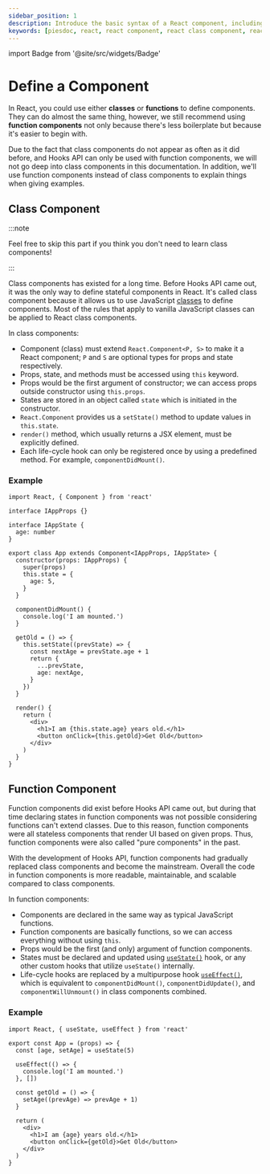```yaml
---
sidebar_position: 1
description: Introduce the basic syntax of a React component, including class component and function component.
keywords: [piesdoc, react, react component, react class component, react function component]
---
```


import Badge from '@site/src/widgets/Badge'

# Define a Component

In React, you could use either **classes** or **functions** to define components. They can do almost the same thing, however, we still recommend using **function components** not only because there's less boilerplate but because it's easier to begin with.

Due to the fact that class components do not appear as often as it did before, and Hooks API can only be used with function components, we will not go deep into class components in this documentation. In addition, we'll use function components instead of class components to explain things when giving examples.

## Class Component

:::note

Feel free to skip this part if you think you don't need to learn class components!

:::

Class components has existed for a long time. Before Hooks API came out, it was the only way to define stateful components in React. It's called class component because it allows us to use JavaScript [classes](https://developer.mozilla.org/en-US/docs/Web/JavaScript/Reference/Classes) to define components. Most of the rules that apply to vanilla JavaScript classes can be applied to React class components.

In class components:

- Component (class) must extend `React.Component<P, S>` to make it a React component; `P` and `S` are optional types for props and state respectively.
- Props, state, and methods must be accessed using `this` keyword.
- Props would be the first argument of constructor; we can access props outside constructor using `this.props`.
- States are stored in an object called `state` which is initiated in the constructor.
- `React.Component` provides us a `setState()` method to update values in `this.state`.
- `render()` method, which usually returns a JSX element, must be explicitly defined.
- Each life-cycle hook can only be registered once by using a predefined method. For example, `componentDidMount()`.

### Example

```tsx showLineNumbers
import React, { Component } from 'react'

interface IAppProps {}

interface IAppState {
  age: number
}

export class App extends Component<IAppProps, IAppState> {
  constructor(props: IAppProps) {
    super(props)
    this.state = {
      age: 5,
    }
  }

  componentDidMount() {
    console.log('I am mounted.')
  }

  getOld = () => {
    this.setState((prevState) => {
      const nextAge = prevState.age + 1
      return {
        ...prevState,
        age: nextAge,
      }
    })
  }

  render() {
    return (
      <div>
        <h1>I am {this.state.age} years old.</h1>
        <button onClick={this.getOld}>Get Old</button>
      </div>
    )
  }
}
```

## Function Component

<p>
  <Badge variant="success" text="Recommended" />
</p>

Function components did exist before Hooks API came out, but during that time declaring states in function components was not possible considering functions can't extend classes. Due to this reason, function components were all stateless components that render UI based on given props. Thus, function components were also called "pure components" in the past.

With the development of Hooks API, function components had gradually replaced class components and become the mainstream. Overall the code in function components is more readable, maintainable, and scalable compared to class components.

In function components:

- Components are declared in the same way as typical JavaScript functions.
- Function components are basically functions, so we can access everything without using `this`.
- Props would be the first (and only) argument of function components.
- States must be declared and updated using [`useState()`](./use-state) hook, or any other custom hooks that utilize `useState()` internally.
- Life-cycle hooks are replaced by a multipurpose hook [`useEffect()`](./use-effect), which is equivalent to `componentDidMount()`, `componentDidUpdate()`, and `componentWillUnmount()` in class components combined.

### Example

```tsx showLineNumbers
import React, { useState, useEffect } from 'react'

export const App = (props) => {
  const [age, setAge] = useState(5)

  useEffect(() => {
    console.log('I am mounted.')
  }, [])

  const getOld = () => {
    setAge((prevAge) => prevAge + 1)
  }

  return (
    <div>
      <h1>I am {age} years old.</h1>
      <button onClick={getOld}>Get Old</button>
    </div>
  )
}
```